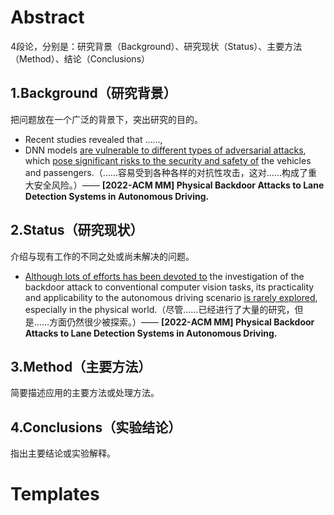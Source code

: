 # Abstract

4段论，分别是：研究背景（Background）、研究现状（Status）、主要方法（Method）、结论（Conclusions）

## 1.Background（研究背景）

把问题放在一个广泛的背景下，突出研究的目的。

- Recent studies revealed that ……, 
- DNN models <u>are vulnerable to different types of adversarial attacks</u>, which <u>pose significant risks to the security and safety of</u> the vehicles and passengers.（……容易受到各种各样的对抗性攻击，这对……构成了重大安全风险。）—— **[2022-ACM MM] Physical Backdoor Attacks to Lane Detection Systems in Autonomous Driving.**



## 2.Status（研究现状）

介绍与现有工作的不同之处或尚未解决的问题。

- <u>Although lots of efforts has been devoted to</u> the investigation of the backdoor attack to conventional computer vision tasks, its practicality and applicability to the autonomous driving scenario <u>is rarely explored</u>, especially in the physical world.（尽管……已经进行了大量的研究，但是……方面仍然很少被探索。）—— **[2022-ACM MM] Physical Backdoor Attacks to Lane Detection Systems in Autonomous Driving.**

## 3.Method（主要方法）

简要描述应用的主要方法或处理方法。





## 4.Conclusions（实验结论）

指出主要结论或实验解释。



# Templates

